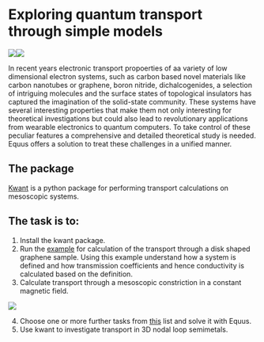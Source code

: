 # Exploring quantum transport through simple models 

![](https://kwant-project.org/kwant_logo.png)![](https://kwant-project.org/kwant-workflow.svgz)


In recent years electronic transport propoerties of aa variety of low dimensional electron systems, such as carbon based novel materials like carbon nanotubes or graphene, boron nitride, dichalcogenides, a selection of intriguing molecules and the surface states of topological insulators has captured the imagination of the solid-state community. These systems have several interesting properties that make them not only interesting for theoretical investigations but could also lead to revolutionary applications from wearable electronics to quantum computers. To take control of these peculiar features a comprehensive and detailed theoretical study is needed. Equus offers a solution to treat these challenges in a unified manner.


## The package

[Kwant](http://eqt.elte.hu/EQuUs/html/)  is a python package for performing transport calculations on mesoscopic systems.

## The task is to:

1. Install the kwant package.
2. Run the [example](https://kwant-project.org/doc/1/tutorial/graphene) for calculation of the transport through a disk shaped graphene sample. Using this example understand how a system is defined and how transmission coefficients and hence conductivity is calculated based on the definition. 
3. Calculate transport through a mesoscopic constriction in a constant magnetic field. 

  ![](http://oroszl.web.elte.hu/mezo/constrictBfield.png)
  
  
4. Choose one or more further tasks from [this](http://oroszl.web.elte.hu/mezo/Tasks.html) list and solve it with Equus.
5. Use kwant to investigate transport in 3D nodal loop semimetals.
